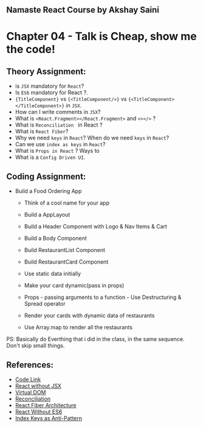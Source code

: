 ## Namaste React Course by Akshay Saini

# Chapter 04 - Talk is Cheap, show me the code!

## Theory Assignment:

- is `JSX` mandatory for `React`?
- Is `ES6` mandatory for React ?.
- `{TitleComponent}` vs `{<TitleComponent/>}` vs `{<TitleComponent></TitleComponent>}` in `JSX`.
- How can I write comments in `JSX`?
- What is `<React.Fragment></React.Fragment>` and `<></>` ?
- What is `Reconciliation ` in React ?
- What is `React Fiber`?
- Why we need `keys` in `React`? When do we need `keys` in `React`?
- Can we use `index as keys` in `React`?
- What is `Props in React` ? Ways to
- What is a `Config Driven UI`.

## Coding Assignment:

- Build a Food Ordering App

  - Think of a cool name for your app
  - Build a AppLayout
  - Build a Header Component with Logo & Nav Items & Cart
  - Build a Body Component

  - Build RestaurantList Component

  - Build RestaurantCard Component
  - Use static data initially
  - Make your card dynamic(pass in props)
  - Props - passing arguments to a function - Use Destructuring & Spread
    operator
  - Render your cards with dynamic data of restaurants
  - Use Array.map to render all the restaurants

PS: Basically do Everthing that i did in the class, in the same sequence. Don't skip small things.

## References:

- [Code Link](https://bitbucket.org/namastedev/namaste-react-live/src/master/)
- [React without JSX](https://reactjs.org/docs/react-without-jsx.html)
- [Virtual DOM](https://reactjs.org/docs/faq-internals.html)
- [Reconciliation](https://reactjs.org/docs/reconciliation.html)
- [React Fiber Architecture](https://github.com/acdlite/react-fiber-architecture)
- [React Without ES6](https://reactjs.org/docs/react-without-es6.html)
- [Index Keys as Anti-Pattern](https://robinpokorny.com/blog/index-as-a-key-is-an-anti-pattern/)
